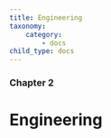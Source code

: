 ```yaml
---
title: Engineering
taxonomy:
    category:
        - docs
child_type: docs
---
```


### Chapter 2

# Engineering

